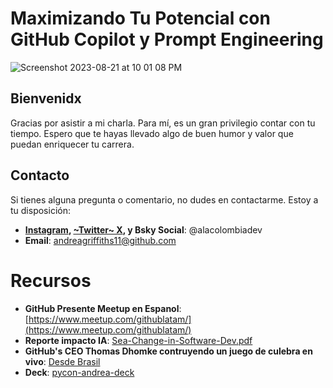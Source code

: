 # Maximizando Tu Potencial con GitHub Copilot y Prompt Engineering

![Screenshot 2023-08-21 at 10 01 08 PM](https://github.com/githubpresente/IA-estudio/assets/20666190/89335996-242c-42e5-ad77-7882fdd74f68)

## Bienvenidx

Gracias por asistir a mi charla. Para mí, es un gran privilegio contar con tu tiempo. Espero que te hayas llevado algo de buen humor y valor que puedan enriquecer tu carrera.

## Contacto

Si tienes alguna pregunta o comentario, no dudes en contactarme. Estoy a tu disposición:

- **[Instagram](https://www.instagram.com/alacolombiadev/), [~Twitter~ X](https://twitter.com/alacolombiadev), y Bsky Social**: @alacolombiadev
- **Email**: [andreagriffiths11@github.com](mailto:andreagriffiths11@github.com)

# Recursos
- **GitHub Presente Meetup en Espanol**: [https://www.meetup.com/githublatam/](https://www.meetup.com/githublatam/)
- **Reporte impacto IA**: [Sea-Change-in-Software-Dev.pdf](https://github.com/githubpresente/IA-estudio/files/12087878/Sea-Change-in-Software-Dev.pdf)
- **GitHub's CEO Thomas Dhomke contruyendo un juego de culebra en vivo**: [Desde Brasil](https://www.youtube.com/watch?v=w0iwIzpypGc&pp=ygUXdGhvbWFzIGRvbWhrZSBjb2xsaXRpb24%3D)
- **Deck**: [pycon-andrea-deck](https://drive.google.com/file/d/1x4U8gacHxWck_Uq8oS9KM8kwYAgkek-c/view?usp=sharing)

